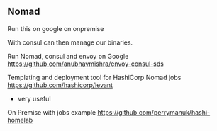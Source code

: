 ## Nomad

Run this on google on onpremise

With consul can then manage our binaries.

Run Nomad, consul and envoy on Google
https://github.com/anubhavmishra/envoy-consul-sds

Templating and deployment tool for HashiCorp Nomad jobs
https://github.com/hashicorp/levant
- very useful 

On Premise with jobs example
https://github.com/perrymanuk/hashi-homelab
